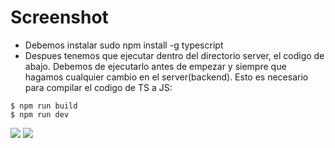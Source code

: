 # Screenshot

* Debemos instalar sudo npm install -g typescript
* Despues tenemos que ejecutar dentro del directorio server, el codigo de abajo. Debemos de ejecutarlo antes de empezar y siempre que hagamos  cualquier cambio en el server(backend). Esto es necesario para  compilar el codigo de TS  a JS:
```
$ npm run build
$ npm run dev
```
![](docs/screenshot.png)
![](docs/screenshot2.png)
